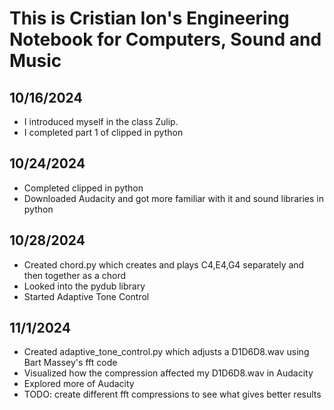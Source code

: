 # This is Cristian Ion's Engineering Notebook for Computers, Sound and Music

## 10/16/2024
- I introduced myself in the class Zulip.
- I completed part 1 of clipped in python

## 10/24/2024
- Completed clipped in python
- Downloaded Audacity and got more familiar with it and sound libraries in python

## 10/28/2024
- Created chord.py which creates and plays C4,E4,G4 separately and then together as a chord
- Looked into the pydub library
- Started Adaptive Tone Control

## 11/1/2024
- Created adaptive_tone_control.py which adjusts a D1D6D8.wav using Bart Massey's fft code
- Visualized how the compression affected my D1D6D8.wav in Audacity
- Explored more of Audacity
- TODO: create different fft compressions to see what gives better results